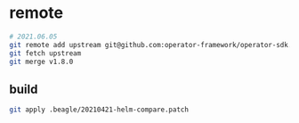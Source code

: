 # remote

```bash
# 2021.06.05
git remote add upstream git@github.com:operator-framework/operator-sdk.git
git fetch upstream
git merge v1.8.0
```

## build

```bash
git apply .beagle/20210421-helm-compare.patch
```
